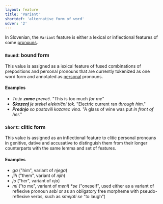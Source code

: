 ```yaml
---
layout: feature
title: 'Variant'
shortdef: 'alternative form of word'
udver: '2'
---
```


In Slovenian, the `Variant` feature is either a lexical or inflectional features of some [pronouns](PRON).

### <a name="Bound">`Bound`</a>: bound form

This value is assigned as a lexical feature of fused combinations of prepositions and personal pronouns that are currently tokenized as one word form and annotated as [personal](PronType) pronouns.

#### Examples

* _To je <b>zame</b> preveč._ "This is too much _for me_"
* _<b>Skozenj</b> je stekel električni tok._ "Electric current ran _through him_."
* _<b>Prednjo</b> so postavili kozarec vina._ "A glass of wine was put _in front of her._"

### <a name="Short">`Short`</a>: clitic form

This value is assigned as an inflectional feature to clitic personal pronouns in genitive, dative and accusative to distinguish them from their longer counterparts with the same lemma and set of features.

#### Examples
* _ga_ ("him", variant of _njega_)
* _jih_ ("them", variant of _njih_)
* _jo_ ("her", variant of _njo_)
* _mi_ ("to me", variant of _meni_)
*_se_ ("oneself", used either as a variant of reflexive pronoun _sebi_ or as an obligatory free morpheme with pseudo-reflexive verbs, such as _smejati se_ "to laugh")
<!-- Interlanguage links updated So kvě 14 19:02:43 CEST 2022 -->
